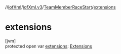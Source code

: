 //[iofXml](../../../index.md)/[iofXml.v3](../index.md)/[TeamMemberRaceStart](index.md)/[extensions](extensions.md)

# extensions

[jvm]\
protected open var [extensions](extensions.md): [Extensions](../-extensions/index.md)

